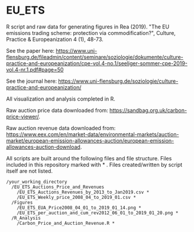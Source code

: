 # EU_ETS
R script and raw data for generating figures in Rea (2019). "The EU emissions trading scheme: protection via commodification?", Culture, Practice & Europeanization 4 (1), 48-73. 

See the paper here: https://www.uni-flensburg.de/fileadmin/content/seminare/soziologie/dokumente/culture-practice-and-europeanization/cpe-vol.4-no.1/seeliger-sommer-cpe-2019-vol.4-nr.1.pdf#page=50

See the journal here: https://www.uni-flensburg.de/soziologie/culture-practice-and-europeanization/

All visualization and analysis completed in R.

Raw auction price data downloaded from: https://sandbag.org.uk/carbon-price-viewer/.


Raw auction revenue data downloaded from: https://www.eex.com/en/market-data/environmental-markets/auction-market/european-emission-allowances-auction/european-emission-allowances-auction-download.

All scripts are built around the following files and file structure. Files included in this repository marked with * . Files created/written by script itself are not listed.

    /your_working_directory
      /EU_ETS_Auctions_Price_and_Revenues
        /EU_ETS_Auctions_Revenues_by_2013_to_Jan2019.csv *
        /EU_ETS_Weekly_price_2008_04_to_2019_01.csv *
      /Figures
        /EU_ETS_EUA_Price2008_04_01_to_2019_01_14.png *
        /EU_ETS_per_auction_and_cum_rev2012_06_01_to_2019_01_20.png *
      /R_Analysis
        /Carbon_Price_and_Auction_Revenue.R *
